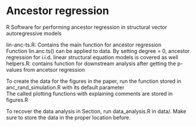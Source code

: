 # Ancestor regression
R Software for performing ancestor regression in structural vector autoregressive models

lin-anc-ts.R: Contains the main function for ancestor regression <br>
Function lin.anc.ts() can be applied to data. By setting degree = 0, ancestor regression for i.i.d. linear structural equation models is covered as well <br>
helpers.R: contains function for downstream analysis after getting the p-values from ancetsor regression <br>

To create the data for the figures in the paper, run the function stored in anc_rand_simulation.R with its default parameter <br>
The called plotting functions with explaining comments are stored in figures.R <br>

To recover the data analysis in Section, run data_analysis.R in data/. Make sure to store the data in the proper location before.
